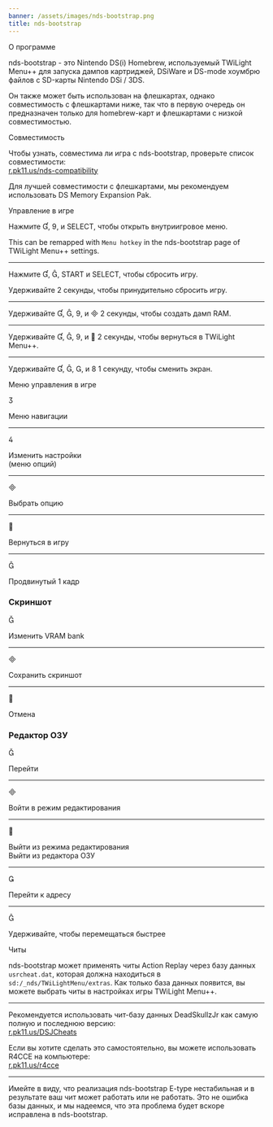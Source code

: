 ```yaml
---
banner: /assets/images/nds-bootstrap.png
title: nds-bootstrap
---
```


<div id="about" class="section-title">О программе</div>
<div class="section-body">
    <p>
        nds-bootstrap - это Nintendo DS(i) Homebrew, используемый TWiLight Menu++ для запуска дампов картриджей, DSiWare и DS-mode хоумбрю файлов с SD-карты Nintendo DSi / 3DS.
    </p>
    <p>
        Он также может быть использован на флешкартах, однако совместимость с флешкартами ниже, так что в первую очередь он предназначен только для homebrew-карт и флешкартами с низкой совместимостью.
    </p>
</div>

<div id="compatibility" class="section-title">Совместимость</div>
<div class="section-body">
    <p>
        Чтобы узнать, совместима ли игра с nds-bootstrap, проверьте список совместимости:<br><a href="https://r.pk11.us/nds-compatibility">r.pk11.us/nds-compatibility</a>
    </p>
    <p>
        Для лучшей совместимости с флешкартами, мы рекомендуем использовать DS Memory Expansion Pak.
    </p>
</div>

<div id="controls" class="section-title">Управление в игре</div>
<div class="section-body">
    <p>
        Нажмите &#xE004;, &#xE07A;, и SELECT, чтобы открыть внутриигровое меню.
    </p>
    <p>
        This can be remapped with <code>Menu hotkey</code> in the nds-bootstrap page of TWiLight Menu++ settings.
    </p>
    <hr>
    <p>
        Нажмите &#xE004;, &#xE005;, START и SELECT, чтобы сбросить игру.
    </p>
    <p>
        Удерживайте 2 секунды, чтобы принудительно сбросить игру.
    </p>
    <hr>
    <p>
        Удерживайте &#xE004;, &#xE005;, &#xE07A;, и &#xE000; 2 секунды, чтобы создать дамп RAM.
    </p>
    <hr>
    <p>
        Удерживайте &#xE004;, &#xE005;, &#xE07A;, и &#xE001; 2 секунды, чтобы вернуться в TWiLight Menu++.
    </p>
    <hr>
    <p>
        Удерживайте &#xE004;, &#xE005;, &#xE002;, и &#xE079; 1 секунду, чтобы сменить экран.
    </p>
</div>

<div id="menu-controls" class="section-title">Меню управления в игре</div>
<div class="section-body">
    <div class="button-action-group">
        <p class="button-action button">&#xE07D;</p>
        <p class="button-action-text">Меню навигации</p>
    </div>
    <hr>
    <div class="button-action-group">
        <p class="button-action button">&#xE07E;</p>
        <p class="button-action-text">Изменить настройки<br>(меню опций)</p>
    </div>
    <hr>
    <div class="button-action-group">
        <p class="button-action button">&#xE000;</p>
        <p class="button-action-text">Выбрать опцию</p>
    </div>
    <hr>
    <div class="button-action-group">
        <p class="button-action button">&#xE001;</p>
        <p class="button-action-text">Вернуться в игру</p>
    </div>
    <hr>
    <div class="button-action-group">
        <p class="button-action button">&#xE005;</p>
        <p class="button-action-text">Продвинутый 1 кадр</p>
    </div>
    <h3>Скриншот</h3>
    <div class="button-action-group">
        <p class="button-action button">&#xE006;</p>
        <p class="button-action-text">Изменить VRAM bank</p>
    </div>
    <hr>
    <div class="button-action-group">
        <p class="button-action button">&#xE000;</p>
        <p class="button-action-text">Сохранить скриншот</p>
    </div>
    <hr>
    <div class="button-action-group">
        <p class="button-action button">&#xE001;</p>
        <p class="button-action-text">Отмена</p>
    </div>
    <h3>Редактор ОЗУ</h3>
    <div class="button-action-group">
        <p class="button-action button">&#xE006;</p>
        <p class="button-action-text">Перейти</p>
    </div>
    <hr>
    <div class="button-action-group">
        <p class="button-action button">&#xE000;</p>
        <p class="button-action-text">Войти в режим редактирования</p>
    </div>
    <hr>
    <div class="button-action-group">
        <p class="button-action button">&#xE001;</p>
        <p class="button-action-text">Выйти из режима редактирования<br>Выйти из редактора ОЗУ</p>
    </div>
    <hr>
    <div class="button-action-group">
        <p class="button-action button">&#xE003;</p>
        <p class="button-action-text">Перейти к адресу</p>
    </div>
    <hr>
    <div class="button-action-group">
        <p class="button-action button">&#xE005;</p>
        <p class="button-action-text">Удерживайте, чтобы перемещаться быстрее</p>
    </div>
</div>

<div id="cheats" class="section-title">Читы</div>
<div class="section-body">
    <p>
        nds-bootstrap может применять читы Action Replay через базу данных <code>usrcheat.dat</code>, которая должна находиться в <code>sd:/_nds/TWiLightMenu/extras</code>. Как только база данных появится, вы можете выбрать читы в настройках игры TWiLight Menu++.
    </p>
    <hr>
    <p>
        Рекомендуется использовать чит-базу данных DeadSkullzJr как самую полную и последнюю версию:<br><a href="https://r.pk11.us/DSJCheats">r.pk11.us/DSJCheats</a>
    </p>
    <p>
        Если вы хотите сделать это самостоятельно, вы можете использовать R4CCE на компьютере:<br><a href="https://r.pk11.us/r4cce">r.pk11.us/r4cce</a>
    </p>
    <hr>
    <p>
        Имейте в виду, что реализация nds-bootstrap E-type нестабильная и в результате ваш чит может работать или не работать. Это не ошибка базы данных, и мы надеемся, что эта проблема будет вскоре исправлена в nds-bootstrap.
    </p>
</div>
